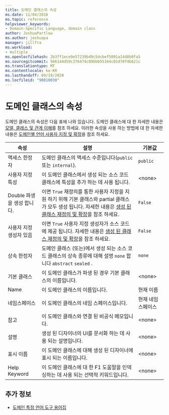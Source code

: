 ```yaml
---
title: 도메인 클래스의 속성
ms.date: 11/04/2016
ms.topic: reference
helpviewer_keywords:
- Domain-Specific Language, domain class
author: JoshuaPartlow
ms.author: joshuapa
manager: jillfra
ms.workload:
- multiple
ms.openlocfilehash: 2b3ff1ece9e57239b49c5dcbef5091a14d8b0fa5
ms.sourcegitcommit: 566144d59c376474c09bbb55164c01d70f4b621c
ms.translationtype: MT
ms.contentlocale: ko-KR
ms.lasthandoff: 09/19/2020
ms.locfileid: "90810030"
---
```

# <a name="properties-of-domain-classes"></a>도메인 클래스의 속성
도메인 클래스의 속성은 다음 표에 나와 있습니다. 도메인 클래스에 대 한 자세한 내용은 [모델, 클래스 및 관계 이해](../modeling/understanding-models-classes-and-relationships.md)를 참조 하세요. 이러한 속성을 사용 하는 방법에 대 한 자세한 내용은 [도메인별 언어 사용자 지정 및 확장](../modeling/customizing-and-extending-a-domain-specific-language.md)을 참조 하세요.

|속성|설명|기본값|
|-|-|-|
|액세스 한정자|도메인 클래스의 액세스 수준입니다(`public` 또는 `internal`).|`public`|
|사용자 지정 특성|이 도메인 클래스에서 생성 되는 소스 코드 클래스에 특성을 추가 하는 데 사용 됩니다.|\<none>|
|Double 파생을 생성 합니다.|이면 `True` 재정의를 통한 사용자 지정을 지원 하기 위해 기본 클래스와 partial 클래스가 모두 생성 됩니다. 자세한 내용은 [생성 된 클래스 재정의 및 확장](../modeling/overriding-and-extending-the-generated-classes.md)을 참조 하세요.|`False`|
|사용자 지정 생성자 있음|이면 `True` 사용자 지정 생성자가 소스 코드에 제공 됩니다. 자세한 내용은 [생성 된 클래스 재정의 및 확장](../modeling/overriding-and-extending-the-generated-classes.md)을 참조 하세요.|`False`|
|상속 한정자|도메인 클래스 (또는)에서 생성 되는 소스 코드 클래스의 상속 종류에 대해 설명 `none` 합니다 `abstract` `sealed` .|`none`|
|기본 클래스|이 도메인 클래스가 파생 된 경우 기본 클래스의 이름입니다.|\<none>|
|Name|이 도메인 클래스의 이름입니다.|현재 이름|
|네임스페이스|이 도메인 클래스의 네임 스페이스입니다.|현재 네임 스페이스|
|참고|이 도메인 클래스와 연결 된 비공식 메모입니다.|\<none>|
|설명|생성 된 디자이너의 UI를 문서화 하는 데 사용 되는 설명입니다.|\<none>|
|표시 이름|이 도메인 클래스에 대해 생성 된 디자이너에 표시 되는 이름입니다.|\<none>|
|Help Keyword|이 도메인 클래스에 대 한 F1 도움말을 인덱싱하는 데 사용 되는 선택적 키워드입니다.|\<none>|

## <a name="see-also"></a>추가 정보

- [도메인 특정 언어 도구 용어집](/previous-versions/bb126564(v=vs.100))